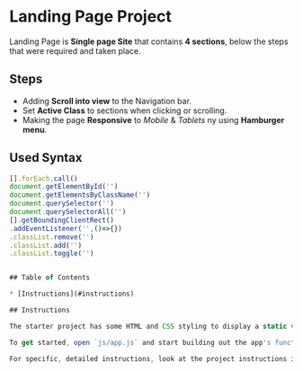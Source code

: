 # Landing Page Project

Landing Page is **Single page Site** that contains **4 sections**, below the steps that were required and taken place.

## Steps

- Adding **Scroll into view** to the Navigation bar.
- Set **Active Class** to sections when clicking or scrolling.
- Making the page **Responsive** to _Mobile_ & _Tablets_ ny using **Hamburger menu**.


## Used Syntax

```JavaScript
[].forEach.call()
document.getElementById('')
document.getElementsByClassName('')
document.querySelector('')
document.querySelectorAll('')
[].getBoundingClientRect()
.addEventListener('',()=>{})
.classList.remove('')
.classList.add('')
.classList.toggle('')


## Table of Contents

* [Instructions](#instructions)

## Instructions

The starter project has some HTML and CSS styling to display a static version of the Landing Page project. You'll need to convert this project from a static project to an interactive one. This will require modifying the HTML and CSS files, but primarily the JavaScript file.

To get started, open `js/app.js` and start building out the app's functionality

For specific, detailed instructions, look at the project instructions in the Udacity Classroom.
